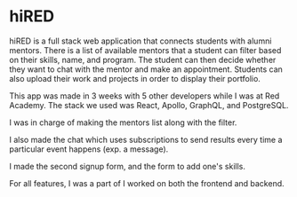 # hiRED

hiRED is a full stack web application that connects students with alumni mentors. There is a list of available mentors that a student can filter based on their skills, name, and program. The student can then decide whether they want to chat with the mentor and make an appointment. Students can also upload their work and projects in order to display their portfolio.

This app was made in 3 weeks with 5 other developers while I was at Red Academy. The stack we used was React, Apollo, GraphQL, and PostgreSQL.

I was in charge of making the mentors list along with the filter.

I also made the chat which uses subscriptions to send results every time a particular event happens (exp. a message).

I made the second signup form, and the form to add one's skills.

For all features, I was a part of I worked on both the frontend and backend.